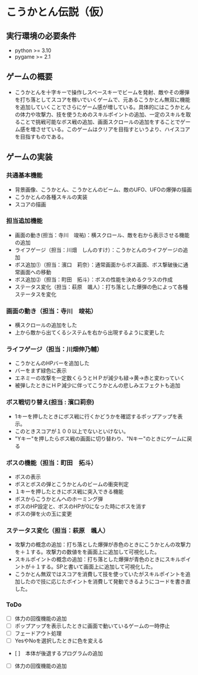 # こうかとん伝説（仮）
## 実行環境の必要条件
* python >= 3.10
* pygame >= 2.1

## ゲームの概要
* こうかとんを十字キーで操作しスペースキーでビームを発射、敵やその爆弾を打ち落としてスコアを稼いでいくゲームで、元あるこうかとん無双に機能を追加していくことでさらにゲーム感が増している。具体的にはこうかとんの体力や攻撃力、技を使うためのスキルポイントの追加、一定のスキルを取ることで挑戦可能なボス戦の追加、画面スクロールの追加をすることでゲーム感を増させている。このゲームはクリアを目指すというより、ハイスコアを目指すものである。

## ゲームの実装

### 共通基本機能
* 背景画像、こうかとん、こうかとんのビーム、敵のUFO、UFOの爆弾の描画
* こうかとんの各種スキルの実装
* スコアの描画

### 担当追加機能
* 画面の動き(担当：寺川　竣祐)：横スクロール、敵を右から表示させる機能の追加
* ライフゲージ（担当：川畑　しんのすけ）：こうかとんのライフゲージの追加
* ボス追加⓵（担当：濱口　莉奈）：通常画面からボス画面、ボス撃破後に通常画面への移動
* ボス追加⓶（担当：町田　拓斗）：ボスの性能を決めるクラスの作成
* ステータス変化（担当：萩原　颯人）：打ち落とした爆弾の色によって各種ステータスを変化

### 画面の動き（担当：寺川　竣祐）
* 横スクロールの追加をした
* 上から敵から出てくるシステムを右から出現するように変更した

### ライフゲージ（担当：川畑伸乃輔）
* こうかとんのHPバーを追加した
* バーをまず緑色に表示
* エネミーの攻撃を一定数くらうとＨＰが減少も緑→黄→赤と変わっていく
* 被弾したときにＨＰ減少に伴ってこうかとんの悲しみエフェクトも追加

### ボス戦切り替え(担当 : 濱口莉奈)
* 1キーを押したときにボス戦に行くかどうかを確認するポップアップを表示。
* このときスコアが１００以上でないといけない。
* "Yキー"を押したらボス戦の画面に切り替わり、"Nキー"のときにゲームに戻る

### ボスの機能（担当：町田　拓斗）
* ボスの表示
* ボスとボスの弾とこうかとんのビームの衝突判定
* １キーを押したときにボス戦に突入できる機能
* ボスからこうかとんへのホーミング弾
* ボスのHP設定と、ボスのHPが0になった時にボスを消す
* ボスの弾を火の玉に変更

### ステータス変化（担当：萩原　颯人）
* 攻撃力の概念の追加：打ち落とした爆弾が赤色のときにこうかとんの攻撃力を＋１する。攻撃力の数値をを画面上に追加して可視化した。
* スキルポイントの概念の追加：打ち落とした爆弾が青色のときにスキルポイントが＋１する。SPと書いて画面上に追加して可視化した。
* こうかとん無双ではスコアを消費して技を使っていたがスキルポイントを追加したので技に応じたポイントを消費して発動できるようにコードを書き直した。

### ToDo
- [ ] 体力の回復機能の追加
- [ ] ポップアップを表示したときに画面で動いているゲームの一時停止
- [ ] フェードアウト処理
- [ ] YesやNoを選択したときに色を変える
- [ ]　本体が後退するプログラムの追加
- [ ] 体力の回復機能の追加

